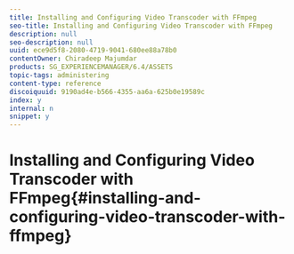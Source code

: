 ```yaml
---
title: Installing and Configuring Video Transcoder with FFmpeg
seo-title: Installing and Configuring Video Transcoder with FFmpeg
description: null
seo-description: null
uuid: ece9d5f8-2080-4719-9041-680ee88a78b0
contentOwner: Chiradeep Majumdar
products: SG_EXPERIENCEMANAGER/6.4/ASSETS
topic-tags: administering
content-type: reference
discoiquuid: 9190ad4e-b566-4355-aa6a-625b0e19589c
index: y
internal: n
snippet: y
---
```


# Installing and Configuring Video Transcoder with FFmpeg{#installing-and-configuring-video-transcoder-with-ffmpeg}
